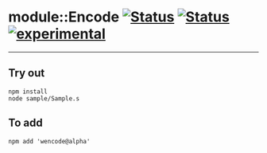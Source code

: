 
# module::Encode [![Status](https://circleci.com/gh/Wandalen/wEncode.svg?style=shield)](https://img.shields.io/circleci/build/github/Wandalen/wEncode?label=Test&logo=Test) [![Status](https://github.com/Wandalen/wEncode/workflows/Test/badge.svg)](https://github.com/Wandalen/wEncode/actions?query=workflow%3ATest) [![experimental](https://img.shields.io/badge/stability-experimental-orange.svg)](https://github.com/emersion/stability-badges#experimental)

___

## Try out
```
npm install
node sample/Sample.s
```

## To add
```
npm add 'wencode@alpha'
```

